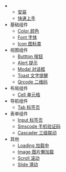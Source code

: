 * 
	* [安装](install.md)
	* [快速上手](start.md)
* 基础组件
	* [Color 颜色](base/color.md)
	* [Font 字体](base/font.md)
	* [Icon 图标类](base/icon.md)
* 视图组件
	* [Buttton 按钮](view/button.md)
	* [Alert 提示](view/alert.md)
	* [Modal 对话框](view/modal.md)
	* [Toast 文字提醒](view/toast.md)
	* [Qrcode 二维码](view/qrcode.md)
* 布局组件
	* [Cell 单元格](layout/cell.md)
* 导航组件
	* [Tab 标签页](navigation/tab.md)
* 表单组件
	* [Input 标签页](form/input.md)
	* [Smscode 手机验证码](form/Smscode.md)
	* [Cascader 三级联动](form/cascader.md)
* 其他
	* [Loading 加载中](other/loading.md)
	* [Image 图片懒加载](other/img.md)
	* [Scroll 滚动](other/scroll.md)
	* [Slide 滑动](other/slide.md)
